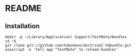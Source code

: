 README
======

Installation
------------

    mkdir -p ~/Library/Application\ Support/TextMate/Bundles
    cd !$
    git clone git://github.com/hobodave/doctrine2.tmbundle.git
    osascript -e 'tell app "TextMate" to reload bundles'